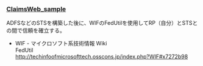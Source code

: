 
### [ClaimsWeb_sample](https://github.com/OpenTouryoProject/SampleProgram/tree/master/ASPNET/ID-Federation/ClaimsWeb_sample)
ADFSなどのSTSを構築した後に、WIFのFedUtilを使用してRP（自分）とSTSとの間で信頼を確立する。

- WIF - マイクロソフト系技術情報 Wiki  
FedUtil  
http://techinfoofmicrosofttech.osscons.jp/index.php?WIF#x7272b98
